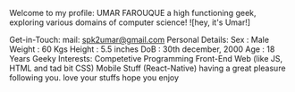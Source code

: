 Welcome to my profile:
UMAR FAROUQUE
a high functioning geek, exploring various domains of computer science! ![hey, it's Umar!]

Get-in-Touch:
mail: spk2umar@gmail.com
Personal Details:
Sex : Male
Weight : 60 Kgs
Height : 5.5 inches
DoB : 30th december, 2000
Age : 18 Years
Geeky Interests:
Competetive Programming
Front-End Web (like JS, HTML and tad bit CSS)
Mobile Stuff (React-Native)
having a great pleasure following you.
love your stuffs
hope you enjoy

